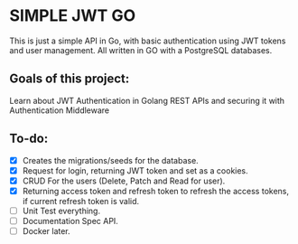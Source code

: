 # SIMPLE JWT GO

This is just a simple API in Go, with basic authentication using JWT tokens and user management. All written in GO with a PostgreSQL databases.

## Goals of this project:

Learn about JWT Authentication in Golang REST APIs and securing it with Authentication Middleware

## To-do:

- [x] Creates the migrations/seeds for the database.
- [x] Request for login, returning JWT token and set as a cookies.
- [x] CRUD For the users (Delete, Patch and Read for user).
- [x] Returning access token and refresh token to refresh the access tokens, if current refresh token is valid.
- [ ] Unit Test everything.
- [ ] Documentation Spec API.
- [ ] Docker later.
